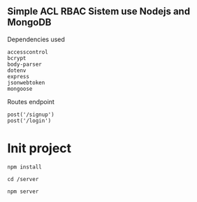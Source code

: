 ## Simple ACL RBAC Sistem use Nodejs and MongoDB


Dependencies used

    accesscontrol 
    bcrypt 
    body-parser
    dotenv 
    express 
    jsonwebtoken 
    mongoose 



Routes endpoint

    post('/signup')
    post('/login')


# Init project

    npm install 

    cd /server

    npm server